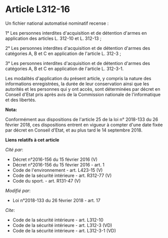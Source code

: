 # Article L312-16

Un fichier national automatisé nominatif recense :

1° Les personnes interdites d'acquisition et de détention d'armes en application des articles L. 312-10 et L. 312-13 ;

2° Les personnes interdites d'acquisition et de détention d'armes des catégories A, B et C en application de l'article L.
312-3 ;

3° Les personnes interdites d'acquisition et de détention d'armes des catégories A, B et C en application de l'article L.
312-3-1.

Les modalités d'application du présent article, y compris la nature des informations enregistrées, la durée de leur
conservation ainsi que les autorités et les personnes qui y ont accès, sont déterminées par décret en Conseil d'Etat pris
après avis de la Commission nationale de l'informatique et des libertés.

**Nota:**

Conformément aux dispositions de l'article 25 de la loi n° 2018-133 du 26 février 2018, ces dispositions entrent en vigueur à
compter d'une date fixée par décret en Conseil d'Etat, et au plus tard le 14 septembre 2018.

**Liens relatifs à cet article**

_Cité par_:

  - Décret n°2016-156 du 15 février 2016 (V)
  - Décret n°2016-156 du 15 février 2016 - art. 1
  - Code de l'environnement - art. L423-15 (V)
  - Code de la sécurité intérieure - art. R312-77 (V)
  - Code du sport. - art. R131-47 (V)

_Modifié par_:

  - Loi n°2018-133 du 26 février 2018 - art. 17

_Cite_:

  - Code de la sécurité intérieure - art. L312-10
  - Code de la sécurité intérieure - art. L312-3 (VD)
  - Code de la sécurité intérieure - art. L312-3-1 (VD)
